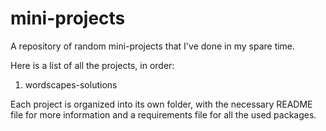 # mini-projects
A repository of random mini-projects that I've done in my spare time.

Here is a list of all the projects, in order:
1. wordscapes-solutions

Each project is organized into its own folder, with the necessary README file for more information and a requirements file for all the used packages.
